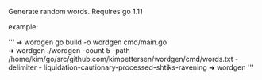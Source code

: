 Generate random words. Requires go 1.11

example:

'''
➜  wordgen go build -o wordgen cmd/main.go                                                                     
➜  wordgen ./wordgen -count 5 -path /home/kim/go/src/github.com/kimpettersen/wordgen/cmd/words.txt -delimiter -
liquidation-cautionary-processed-shtiks-ravening
➜  wordgen 
'''